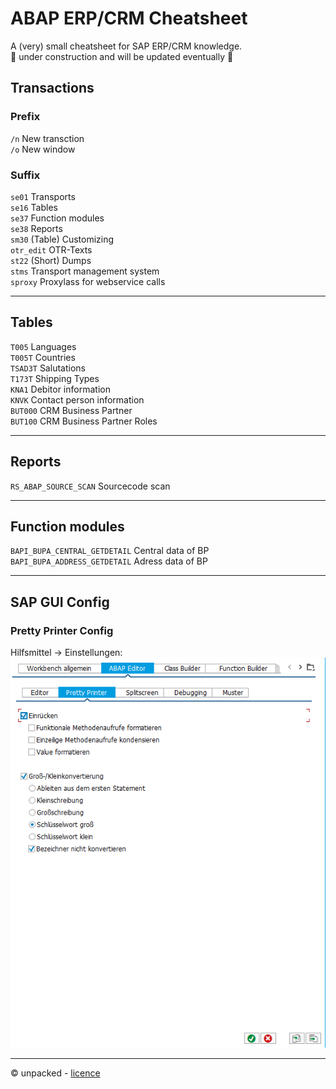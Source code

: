 # ABAP ERP/CRM Cheatsheet
A (very) small cheatsheet for SAP ERP/CRM knowledge. <br>
🚧 under construction and will be updated eventually 🚧

## Transactions

### Prefix
`/n` New transction  <br>
`/o` New window  <br>

### Suffix
`se01` Transports <br>
`se16` Tables <br>
`se37` Function modules  <br>
`se38` Reports <br>
`sm30` (Table) Customizing <br>
`otr_edit` OTR-Texts <br>
`st22` (Short) Dumps <br>
`stms` Transport management system <br>
`sproxy` Proxylass for webservice calls <br>

---

## Tables

`T005` Languages <br>
`T005T` Countries <br>
`TSAD3T` Salutations <br>
`T173T` Shipping Types <br>
`KNA1` Debitor information <br>
`KNVK` Contact person information <br>
`BUT000` CRM Business Partner <br>
`BUT100` CRM Business Partner Roles <br>

---

## Reports
`RS_ABAP_SOURCE_SCAN` Sourcecode scan

---

## Function modules
`BAPI_BUPA_CENTRAL_GETDETAIL` Central data of BP <br>
`BAPI_BUPA_ADDRESS_GETDETAIL` Adress data of BP <br>

---

## SAP GUI Config

### Pretty Printer Config
Hilfsmittel -> Einstellungen:
![Pretty Printer Config](../assets/img/abap_cheatsheet_sap_gui_pretty_printer.png)

---
© unpacked - [licence](../../LICENSE)